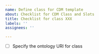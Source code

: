 ```yaml
---
name: Define class for CDM template
about: Checklist for CDM Class and Slots
title: Checklist for class XXX
labels: ''
assignees: ''

---
```


- [ ] Specify the ontology URI for class
